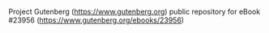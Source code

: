 Project Gutenberg (https://www.gutenberg.org) public repository for eBook #23956 (https://www.gutenberg.org/ebooks/23956)
